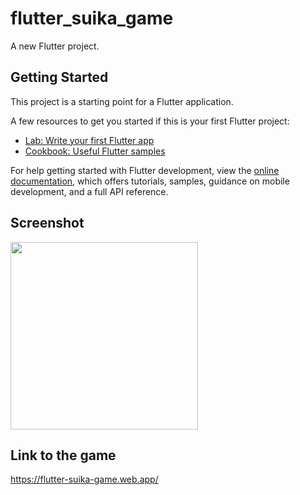 # flutter_suika_game

A new Flutter project.

## Getting Started

This project is a starting point for a Flutter application.

A few resources to get you started if this is your first Flutter project:

- [Lab: Write your first Flutter app](https://docs.flutter.dev/get-started/codelab)
- [Cookbook: Useful Flutter samples](https://docs.flutter.dev/cookbook)

For help getting started with Flutter development, view the
[online documentation](https://docs.flutter.dev/), which offers tutorials,
samples, guidance on mobile development, and a full API reference.

## Screenshot
<img src="https://github.com/welchi/flutter_suika_game/assets/42711649/db198306-3438-4a0e-b395-eb6208bf21b5" width=300 />

## Link to the game
https://flutter-suika-game.web.app/
